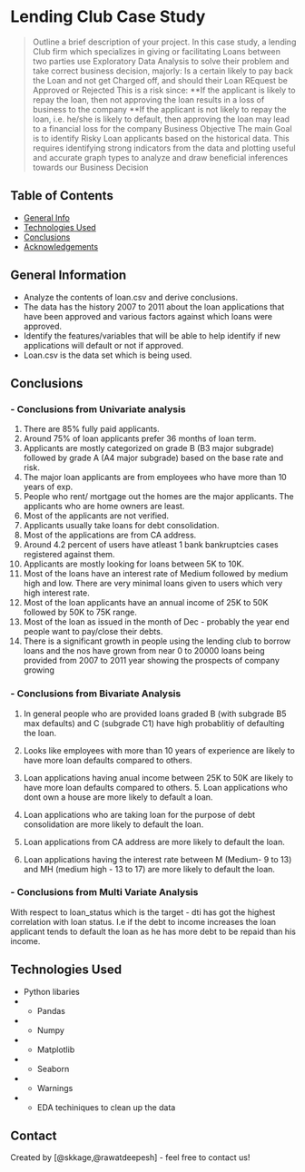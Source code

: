 # Lending Club Case Study
> Outline a brief description of your project.
In this case study, a lending Club firm which specializes in giving or facilitating Loans between two parties use Exploratory Data Analysis to solve their problem and take correct business decision, majorly:
Is a certain likely to pay back the Loan and not get Charged off, and should their Loan REquest be Approved or Rejected
This is a risk since:
**If the applicant is likely to repay the loan, then not approving the loan results in a loss of business to the company
**If the applicant is not likely to repay the loan, i.e. he/she is likely to default, then approving the loan may lead to a financial loss for the company
Business Objective
The main Goal is to identify Risky Loan applicants based on the historical data. This requires identifying strong indicators from the data and plotting useful and accurate graph types to analyze and draw beneficial inferences towards our Business Decision


## Table of Contents
* [General Info](#general-information)
* [Technologies Used](#technologies-used)
* [Conclusions](#conclusions)
* [Acknowledgements](#acknowledgements)

<!-- You can include any other section that is pertinent to your problem -->

## General Information
- Analyze the contents of loan.csv and derive conclusions.
- The data has the history 2007 to 2011 about the loan applications that have been approved and various factors against which loans were approved.
- Identify the features/variables that will be able to help identify if new applications will default or not if approved.
- Loan.csv is the data set which is being used.

<!-- You don't have to answer all the questions - just the ones relevant to your project. -->

## Conclusions
### - Conclusions from Univariate analysis

1. There are 85% fully paid applicants.
2. Around 75% of loan applicants prefer 36 months of loan term.
3. Applicants are mostly categorized on grade B (B3 major subgrade) followed by grade A (A4 major subgrade) based on the base rate and risk.
4. The major loan applicants are from employees who have more than 10 years of exp.
5. People who rent/ mortgage out the homes are the major applicants. The applicants who are home owners are least.
6. Most of the applicants are not verified.
7. Applicants usually take loans for debt consolidation.
8. Most of the applications are from CA address.
9. Around 4.2 percent of users have atleast 1 bank bankruptcies cases registered against them.
10. Applicants are mostly looking for loans between 5K to 10K.
11. Most of the loans have an interest rate of Medium followed by medium high and low. There are very minimal loans given to users which very high interest rate.
12. Most of the loan applicants have an annual income of 25K to 50K followed by 50K to 75K range.
13. Most of the loan as issued in the month of Dec - probably the year end people want to pay/close their debts.
14. There is a significant growth in people using the lending club to borrow loans and the nos have grown from near 0 to 20000 loans being provided from 2007 to  2011 year showing the prospects of company growing


### - Conclusions from Bivariate Analysis

1. In general people who are provided loans graded B (with subgrade B5 max defaults) and C (subgrade C1) have high probablitiy of defaulting the loan.

2. Looks like employees with more than 10 years of experience are likely to have more loan defaults compared to others.

3. Loan applications having anual income between 25K to 50K are likely to have more loan defaults compared to others. 5. Loan applications who dont own a house are more likely to default a loan.

4. Loan applications who are taking loan for the purpose of debt consolidation are more likely to default the loan.

5. Loan applications from CA address are more  likely to default the loan.

6. Loan applications having the interest rate between M (Medium- 9 to 13) and MH (medium high - 13 to 17) are more  likely to default the loan.

### - Conclusions from Multi Variate Analysis

With respect to loan_status which is the target - dti has got the highest correlation with loan status. I.e if the debt to income increases the loan applicant tends to default the loan as he has more debt to be repaid than his income.

<!-- You don't have to answer all the questions - just the ones relevant to your project. -->


## Technologies Used
- Python libaries
- - Pandas
- - Numpy
- - Matplotlib
- - Seaborn
- - Warnings
- - EDA techiniques to clean up the data

<!-- As the libraries versions keep on changing, it is recommended to mention the version of library used in this project -->




## Contact
Created by [@skkage,@rawatdeepesh] - feel free to contact us!

